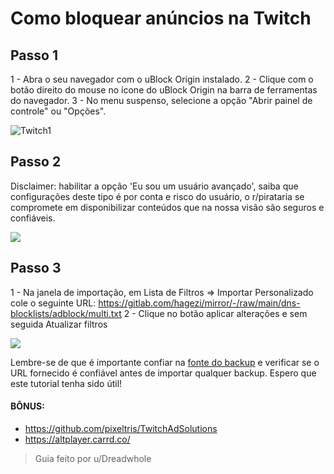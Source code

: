 # Como bloquear anúncios na Twitch

## Passo 1

1 - Abra o seu navegador com o uBlock Origin instalado.
2 - Clique com o botão direito do mouse no ícone do uBlock Origin na barra de ferramentas do navegador.
3 - No menu suspenso, selecione a opção "Abrir painel de controle" ou "Opções".

![Twitch1](public/images/twitch1.png)

## Passo 2

Disclaimer: habilitar a opção 'Eu sou um usuário avançado', saiba que configurações deste tipo é por conta e risco do usuário, o r/pirataria se compromete em disponibilizar conteúdos que na nossa visão são seguros e confiáveis.

![](public/images/twitch2.png)

## Passo 3

1 - Na janela de importação, em Lista de Filtros => Importar Personalizado cole o seguinte URL: https://gitlab.com/hagezi/mirror/-/raw/main/dns-blocklists/adblock/multi.txt
2 - Clique no botão aplicar alterações e sem seguida Atualizar filtros

![](public/images/twitch3.png)

Lembre-se de que é importante confiar na [fonte do backup](https://web.archive.org/web/20231026142118/https://raw.githubusercontent.com/Dreadwhole/ublock-hagezi-list/60c0f8a3768b919627480a89a20e577648723123/ublock-rogin-hagezi-list-activated.txt) e verificar se o URL fornecido é confiável antes de importar qualquer backup. Espero que este tutorial tenha sido útil!

#### BÔNUS:

- https://github.com/pixeltris/TwitchAdSolutions
- https://altplayer.carrd.co/

> Guia feito por u/Dreadwhole
